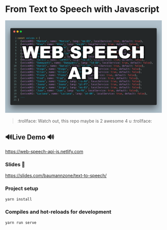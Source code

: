 # From Text to Speech with Javascript

![main](./src/img/main.png)

> :trollface: Watch out, this repo maybe is 2 awesome 4 u :trollface:

## 🔊Live Demo 🔊
https://web-speech-api-js.netlify.com

### Slides 📝
https://slides.com/baumannzone/text-to-speech/


### Project setup
```
yarn install
```

### Compiles and hot-reloads for development
```
yarn run serve
```
